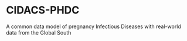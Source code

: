 # CIDACS-PHDC
A common data model of pregnancy Infectious Diseases with real-world data from the Global South

